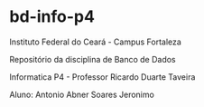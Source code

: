 # bd-info-p4
Instituto Federal do Ceará - Campus Fortaleza

Repositório da disciplina de Banco de Dados

Informatica P4 - Professor Ricardo Duarte Taveira
 
Aluno: Antonio Abner Soares Jeronimo

